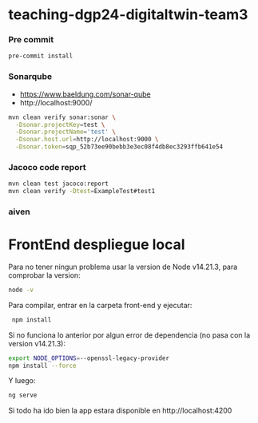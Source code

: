 # teaching-dgp24-digitaltwin-team3

### Pre commit
```bash
pre-commit install
```

### Sonarqube
- https://www.baeldung.com/sonar-qube
- http://localhost:9000/
```bash
mvn clean verify sonar:sonar \
  -Dsonar.projectKey=test \
  -Dsonar.projectName='test' \
  -Dsonar.host.url=http://localhost:9000 \
  -Dsonar.token=sqp_52b73ee90bebb3e3ec08f4db8ec3293ffb641e54

```

### Jacoco code report
```bash
mvn clean test jacoco:report
mvn clean verify -Dtest=ExampleTest#test1
```

### aiven



# FrontEnd despliegue local

Para no tener ningun problema usar la version de Node v14.21.3, para comprobar la version:

  ```bash
  node -v
  ```
Para compilar, entrar en la carpeta front-end y ejecutar:

 ```bash
  npm install
  ```

Si no funciona lo anterior por algun error de dependencia (no pasa con la version v14.21.3):

  ```bash
  export NODE_OPTIONS=--openssl-legacy-provider
  npm install --force
  ```

Y luego:

  ```bash
  ng serve
  ```

Si todo ha ido bien la app estara disponible en http://localhost:4200